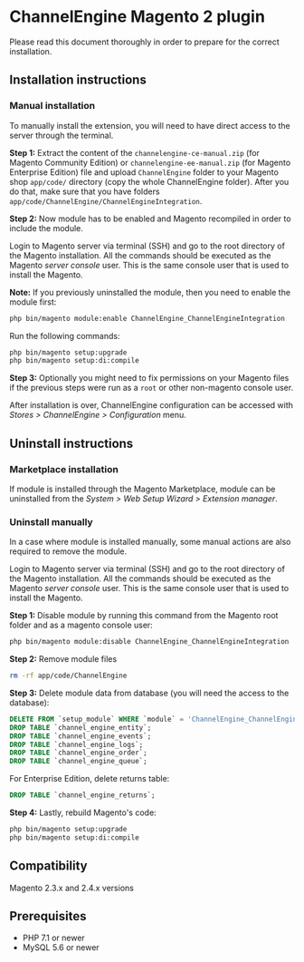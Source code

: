 # ChannelEngine Magento 2 plugin

Please read this document thoroughly in order to prepare for the correct installation.

## Installation instructions

### Manual installation
To manually install the extension, you will need to have direct access to the server through the terminal.

**Step 1:**
Extract the content of the `channelengine-ce-manual.zip` (for Magento Community Edition)
or `channelengine-ee-manual.zip` (for Magento Enterprise Edition) file and
upload `ChannelEngine` folder to your Magento shop `app/code/` directory
(copy the whole ChannelEngine folder). After you do that, 
make sure that you have folders `app/code/ChannelEngine/ChannelEngineIntegration`.

**Step 2:** Now module has to be enabled and Magento recompiled in order to include the module.

Login to Magento server via terminal (SSH) and go to the root directory of the Magento installation.
All the commands should be executed as the Magento _server console_ user.
This is the same console user that is used to install the Magento.

**Note:** If you previously uninstalled the module, then you need to enable the module first:
```bash
php bin/magento module:enable ChannelEngine_ChannelEngineIntegration

```

Run the following commands:
```bash
php bin/magento setup:upgrade
php bin/magento setup:di:compile
```

**Step 3:** Optionally you might need to fix permissions on your Magento files if
the previous steps were run as a `root` or other non-magento console user.

After installation is over, ChannelEngine configuration can be accessed with _Stores > ChannelEngine > Configuration_ menu.

## Uninstall instructions
### Marketplace installation
If module is installed through the Magento Marketplace, module can be uninstalled
from the _System > Web Setup Wizard > Extension manager_.

### Uninstall manually
In a case where module is installed manually, some manual actions are also required to remove the module.

Login to Magento server via terminal (SSH) and go to the root directory of the Magento installation.
All the commands should be executed as the Magento _server console_ user.
This is the same console user that is used to install the Magento.

**Step 1:** Disable module by running this command from the Magento root folder and as a magento console user:
```bash
php bin/magento module:disable ChannelEngine_ChannelEngineIntegration
```

**Step 2:** Remove module files
```bash
rm -rf app/code/ChannelEngine
```

**Step 3:** Delete module data from database (you will need the access to the database):
```sql
DELETE FROM `setup_module` WHERE `module` = 'ChannelEngine_ChannelEngineIntegration';
DROP TABLE `channel_engine_entity`;
DROP TABLE `channel_engine_events`;
DROP TABLE `channel_engine_logs`;
DROP TABLE `channel_engine_order`;
DROP TABLE `channel_engine_queue`;
```

For Enterprise Edition, delete returns table:
```sql
DROP TABLE `channel_engine_returns`;
```

**Step 4:** Lastly, rebuild Magento's code:
```bash
php bin/magento setup:upgrade
php bin/magento setup:di:compile
```

## Compatibility
Magento 2.3.x and 2.4.x versions

## Prerequisites
- PHP 7.1 or newer
- MySQL 5.6 or newer
